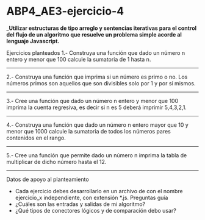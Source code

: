 # ABP4_AE3-ejercicio-4

___Utilizar estructuras de tipo arreglo y sentencias iterativas para el control del flujo de un 
algoritmo que resuelve un problema simple acorde al lenguaje Javascript.__

Ejercicios planteados 
1.- Construya una función que dado un número n entero y menor que 100 calcule la sumatoria de 1 hasta n. 
______________________________________________________________________
2.-  Construya  una  función  que  imprima  si  un  número  es  primo  o  no.  Los  números  primos  son 
aquellos que son divisibles solo por 1 y por sí mismos. 
______________________________________________________________________
3.- Cree una función que dado un número n entero y menor que 100 imprima la cuenta regresiva, 
es decir si n es 5  deberá imprimir 5,4,3,2,1. 
______________________________________________________________________
 
4.- Construya una función que dado un número n entero mayor que 10 y menor que 1000 calcule 
la sumatoria de todos los números pares contenidos en el rango. 
______________________________________________________________________
5.-  Cree  una  función  que  permite  dado  un  número  n  imprima  la  tabla  de  multiplicar  de  dicho 
número hasta el 12. 
______________________________________________________________________

Datos de apoyo al planteamiento 
- Cada ejercicio  debes desarrollarlo en  un  archivo  de  con  el  nombre  ejercicio_x 
independiente, con extensión *.js. 
Preguntas guía 
- ¿Cuáles son las entradas y salidas de mi algoritmo? 
- ¿Qué tipos de conectores lógicos y de comparación debo usar? 